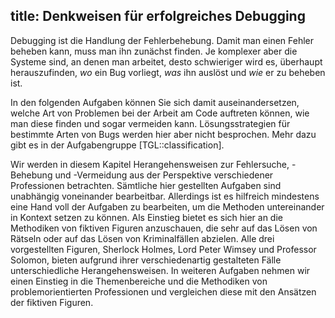title: Denkweisen für erfolgreiches Debugging
---
Debugging ist die Handlung der Fehlerbehebung.
Damit man einen Fehler beheben kann, muss man ihn zunächst finden.
Je komplexer aber die Systeme sind, an denen man arbeitet, desto schwieriger wird es, überhaupt 
herauszufinden, _wo_ ein Bug vorliegt, _was_ ihn auslöst und _wie_ er zu beheben ist.

In den folgenden Aufgaben können Sie sich damit auseinandersetzen, welche Art von Problemen bei 
der Arbeit am Code auftreten können, wie man diese finden und sogar vermeiden kann.
Lösungsstrategien für bestimmte Arten von Bugs werden hier aber nicht besprochen.
Mehr dazu gibt es in der Aufgabengruppe [TGL::classification].

Wir werden in diesem Kapitel Herangehensweisen zur Fehlersuche, -Behebung und -Vermeidung aus
der Perspektive verschiedener Professionen betrachten.
Sämtliche hier gestellten Aufgaben sind unabhängig voneinander bearbeitbar.
Allerdings ist es hilfreich mindestens eine Hand voll der Aufgaben zu bearbeiten, 
um die Methoden untereinander in Kontext setzen zu können.
Als Einstieg bietet es sich hier an die Methodiken von fiktiven Figuren anzuschauen, die sehr auf
das Lösen von Rätseln oder auf das Lösen von Kriminalfällen abzielen.
Alle drei vorgestellten Figuren, Sherlock Holmes, Lord Peter Wimsey und Professor Solomon, bieten
aufgrund ihrer verschiedenartig gestalteten Fälle unterschiedliche Herangehensweisen.
In weiteren Aufgaben nehmen wir einen Einstieg in die Themenbereiche und die Methodiken von
problemorientierten Professionen und vergleichen diese mit den Ansätzen der fiktiven Figuren.
